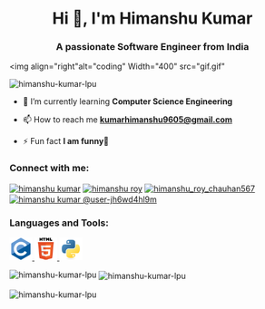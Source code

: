 <h1 align="center">Hi 👋, I'm Himanshu Kumar</h1>
<h3 align="center">A passionate Software Engineer from India</h3>

<img align="right"alt="coding" Width="400" src="gif.gif"

<p align="left"> <img src="https://komarev.com/ghpvc/?username=himanshu-kumar-lpu&label=Profile%20views&color=0e75b6&style=flat" alt="himanshu-kumar-lpu" /> </p>

- 🌱 I’m currently learning **Computer Science Engineering**

- 📫 How to reach me **kumarhimanshu9605@gmail.com**

- ⚡ Fun fact **I am funny🤣**

<h3 align="left">Connect with me:</h3>
<p align="left">
<a href="https://www.linkedin.com/in/himanshu-kumar-4b87ab320?lipi=urn%3Ali%3Apage%3Ad_flagship3_profile_view_base_contact_details%3B6mpbuhrVTyyyDMs5%2FJTdQA%3D%3D" target="blank"><img align="center" src="https://raw.githubusercontent.com/rahuldkjain/github-profile-readme-generator/master/src/images/icons/Social/linked-in-alt.svg" alt="himanshu kumar" height="30" width="40" /></a>
<a href="https://www.facebook.com/profile.php?id=100089869014867&mibextid=ZbWKwL" target="blank"><img align="center" src="https://raw.githubusercontent.com/rahuldkjain/github-profile-readme-generator/master/src/images/icons/Social/facebook.svg" alt="himanshu roy" height="30" width="40" /></a>
<a href="https://www.instagram.com/himanshu_roy_chauhan_567?igsh=MWc4MGFrbWVhb3B2cQ%3D%3D" target="blank"><img align="center" src="https://raw.githubusercontent.com/rahuldkjain/github-profile-readme-generator/master/src/images/icons/Social/instagram.svg" alt="himanshu_roy_chauhan567" height="30" width="40" /></a>
<a href="https://youtube.com/@himanshukumar-n2d?si=RbZq3IkAsEgCEP83" target="blank"><img align="center" src="https://raw.githubusercontent.com/rahuldkjain/github-profile-readme-generator/master/src/images/icons/Social/youtube.svg" alt="himanshu kumar @user-jh6wd4hl9m" height="30" width="40" /></a>
</p>

<h3 align="left">Languages and Tools:</h3>
<p align="left"> <a href="https://www.cprogramming.com/" target="_blank" rel="noreferrer"> <img src="https://raw.githubusercontent.com/devicons/devicon/master/icons/c/c-original.svg" alt="c" width="40" height="40"/> </a> <a href="https://www.w3.org/html/" target="_blank" rel="noreferrer"> <img src="https://raw.githubusercontent.com/devicons/devicon/master/icons/html5/html5-original-wordmark.svg" alt="html5" width="40" height="40"/> </a> <a href="https://www.python.org" target="_blank" rel="noreferrer"> <img src="https://raw.githubusercontent.com/devicons/devicon/master/icons/python/python-original.svg" alt="python" width="40" height="40"/> </a> </p>

<p><img align="left" src="https://github-readme-stats.vercel.app/api/top-langs?username=himanshu-kumar-lpu&show_icons=true&locale=en&layout=compact" alt="himanshu-kumar-lpu" /></p>

<p>&nbsp;<img align="center" src="https://github-readme-stats.vercel.app/api?username=himanshu-kumar-lpu&show_icons=true&locale=en" alt="himanshu-kumar-lpu" /></p>

<p><img align="center" src="https://github-readme-streak-stats.herokuapp.com/?user=himanshu-kumar-lpu&" alt="himanshu-kumar-lpu" /></p>
